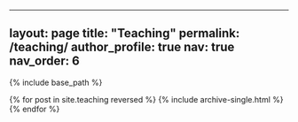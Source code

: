 
---
layout: page
title: "Teaching"
permalink: /teaching/
author_profile: true
nav: true
nav_order: 6
---

{% include base_path %}

{% for post in site.teaching reversed %}
  {% include archive-single.html %}
{% endfor %}
